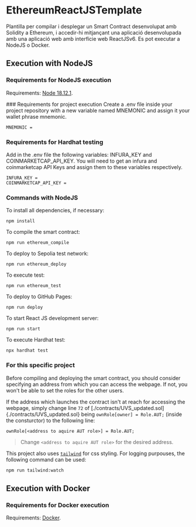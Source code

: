 # EthereumReactJSTemplate
Plantilla per compilar i desplegar un Smart Contract desenvolupat amb Solidity a Ethereum, i accedir-hi mitjançant una aplicació desenvolupada amb una aplicació web amb interfície web ReactJSv6. Es pot executar a NodeJS o Docker.

## Execution with NodeJS

### Requirements for NodeJS execution
Requirements: [Node 18.12.1](https://nodejs.org/en/download/).

### Requirements for project execution
Create a .env file inside your project repository with a new variable named MNEMONIC and assign it your wallet phrase mnemonic. 
```
MNEMONIC = 
```

### Requirements for Hardhat testing
Add in the .env file the following variables: INFURA_KEY and COINMARKETCAP_API_KEY. You will need to get an infura and coinmarketcap API 
Keys and assign them to these variables respectively. 

```
INFURA_KEY =
COINMARKETCAP_API_KEY =
```

### Commands with NodeJS
To install all dependencies, if necessary:
```
npm install
```

To compile the smart contract:
```
npm run ethereum_compile
```

To deploy to Sepolia test network:
```
npm run ethereum_deploy
```

To execute test:
```
npm run ethereum_test
```

To deploy to GitHub Pages:
```
npm run deploy
```

To start React JS development server:
```
npm run start
```

To execute Hardhat test: 
```
npx hardhat test
```

### For this specific project

Before compiling and deploying the smart contract, you should consider specifying an address from which you can access the webpage. If not, you won't be able to set the roles for the other users.

If the address which launches the contract isn't at reach for accessing the webpage, simply change line `72` of [./contracts/UVS_updated.sol]{./contracts/UVS_updated.sol} being `ownRole[owner] = Role.AUT;` (inside the consturctor) to the following line:

```solidity
ownRole[<address to aquire AUT role>] = Role.AUT;
```

> Change `<address to aquire AUT role>` for the desired address.

This project also uses [`tailwind`](https://tailwindcss.com/) for css styling. For logging purpouses, the following command can be used:

```sh
npm run tailwind:watch
```

## Execution with Docker

### Requirements for Docker execution
Requirements: [Docker](https://docs.docker.com/get-docker/).